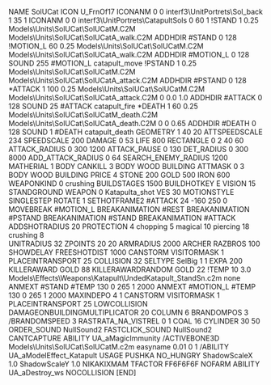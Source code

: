 NAME SolUCat
ICON 			U_FrnOf17
ICONANM 0 0 interf3\UnitPortrets\Sol_back 1 35 1
ICONANM 0 0 interf3\UnitPortrets\CatapultSols 0 60 1
!STAND          1 0.25 Models\Units\SolUCat\SolUCatM.C2M Models\Units\SolUCat\SolUCatA_walk.C2M
ADDHDIR #STAND 0 128
!MOTION_L      60 0.25 Models\Units\SolUCat\SolUCatM.C2M Models\Units\SolUCat\SolUCatA_walk.C2M
ADDHDIR #MOTION_L 0 128
SOUND 255 #MOTION_L catapult_move
!PSTAND        1  0.25 Models\Units\SolUCat\SolUCatM.C2M Models\Units\SolUCat\SolUCatA_attack.C2M
ADDHDIR #PSTAND 0 128 
*ATTACK        1 100 0.25 Models\Units\SolUCat\SolUCatM.C2M Models\Units\SolUCat\SolUCatA_attack.C2M 0 0.0 1.0
ADDHDIR #ATTACK 0 128
SOUND 25 #ATTACK catapult_fire
*DEATH        1 60 0.25 Models\Units\SolUCat\SolUCatM_death.C2M Models\Units\SolUCat\SolUCatA_death.C2M 0 0 0.65
ADDHDIR #DEATH 0 128
SOUND 1 #DEATH catapult_death
GEOMETRY 1 40 20
ATTSPEEDSCALE 234
SPEEDSCALE 200
DAMAGE   0 53
LIFE     800
RECTANGLE 0 2 40 60
ATTACK_RADIUS 0 300 1200
ATTACK_PAUSE 0 130
DET_RADIUS 0 300 8000
ADD_ATTACK_RADIUS 0 64
SEARCH_ENEMY_RADIUS 1200
MATHERIAL 1 BODY
CANKILL 3 BODY WOOD BUILDING
ATTMASK 0 3 BODY WOOD BUILDING
PRICE 4 STONE 200 GOLD 500 IRON 600
WEAPONKIND 0 crushing
BUILDSTAGES 1500
BUILDHOTKEY		E
VISION 15
STANDGROUND
WEAPON 0 Katapulta_shot
VES 30
MOTIONSTYLE SINGLESTEP
ROTATE 1
SETHOTFRAME2 #ATTACK 24 -160 250 0
MOVEBREAK #MOTION_L
BREAKANIMATION #REST
BREAKANIMATION #PSTAND
BREAKANIMATION #STAND
BREAKANIMATION #ATTACK
ADDSHOTRADIUS 20
PROTECTION 4 chopping 5 magical 10 piercing 18 crushing 8         
UNITRADIUS 32
ZPOINTS 20 20
ARMRADIUS 		2000
ARCHER
RAZBROS 100
SHOWDELAY
FREESHOTDIST 1000
CANSTORM
VISITORMASK 1
PLACEINTRANSPORT 25
COLLISION 32
SELTYPE SelBig 1 1
EXPA 200
KILLERAWARD             GOLD 88
KILLERAWARDRANDOM       GOLD 22
!TEMP 10 3.0 Models\Effects\Weapons\Katapult\UndedKatapult_StandSn.c2m none
ANMEXT #STAND #TEMP 130 0 265 1 2000
ANMEXT #MOTION_L #TEMP 130 0 265 1 2000
MAXINDEPO 4 1
CANSTORM
VISITORMASK 1
PLACEINTRANSPORT 25
LOWCOLLISION
DAMAGEONBUILDINGMULTIPLICATOR 20
COLUMN 6
BRANDOMPOS 3
/BRANDOMSPEED 3
RASTRATA_NA_VISTREL 0 1 COAL 16
CYLINDER 30 50
ORDER_SOUND NullSound2
FASTCLICK_SOUND NullSound2
CANTCAPTURE
ABILITY UA_aMagicImmunity
/ACTIVEBONE3D Models\Units\SolUCat\SolUCatM.c2m easyname 0.01 0 1
/ABILITY UA_aModelEffect_Katapult
USAGE PUSHKA
NO_HUNGRY
ShadowScaleX 1.0
ShadowScaleY 1.0
NIKAKIXMAM
TFACTOR FF6F6F6F
NOFARM
ABILITY UA_aDestroy_ws
NOCOLLISION
[END]
